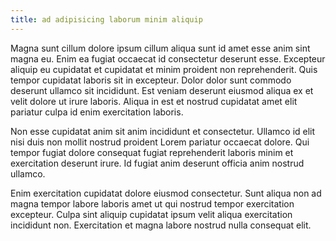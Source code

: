 ```yaml
---
title: ad adipisicing laborum minim aliquip
---
```


Magna sunt cillum dolore ipsum cillum aliqua sunt id amet esse anim sint magna eu. Enim ea fugiat occaecat id consectetur deserunt esse. Excepteur aliquip eu cupidatat et cupidatat et minim proident non reprehenderit. Quis tempor cupidatat laboris sit in excepteur. Dolor dolor sunt commodo deserunt ullamco sit incididunt. Est veniam deserunt eiusmod aliqua ex et velit dolore ut irure laboris. Aliqua in est et nostrud cupidatat amet elit pariatur culpa id enim exercitation laboris.

Non esse cupidatat anim sit anim incididunt et consectetur. Ullamco id elit nisi duis non mollit nostrud proident Lorem pariatur occaecat dolore. Qui tempor fugiat dolore consequat fugiat reprehenderit laboris minim et exercitation deserunt irure. Id fugiat anim deserunt officia anim nostrud ullamco.

Enim exercitation cupidatat dolore eiusmod consectetur. Sunt aliqua non ad magna tempor labore laboris amet ut qui nostrud tempor exercitation excepteur. Culpa sint aliquip cupidatat ipsum velit aliqua exercitation incididunt non. Exercitation et magna labore nostrud nulla consequat elit.
